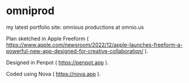 # omniprod
my latest portfolio site: omnious productions at omnio.us

Plan sketched in Apple Freeform ( https://www.apple.com/newsroom/2022/12/apple-launches-freeform-a-powerful-new-app-designed-for-creative-collaboration/ ).

Designed in Penpot ( https://penpot.app ).

Coded using Nova ( https://nova.app ).